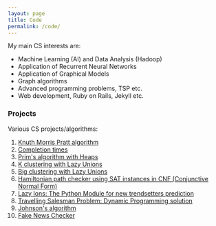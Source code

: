 ```yaml
---
layout: page
title: Code
permalink: /code/
---
```

My main CS interests are:

* Machine Learning (AI) and Data Analysis (Hadoop)
* Application of Recurrent Neural Networks
* Application of Graphical Models
* Graph algorithms
* Advanced programming problems, TSP etc.
* Web development, Ruby on Rails, Jekyll etc.

### Projects

Various CS projects/algorithms:

1. [Knuth Morris Pratt algorithm][ggl]
2. [Completion times][ku]
3. [Prim's algorithm with Heaps][prim]
4. [K clustering with Lazy Unions][kclust]
5. [Big clustering with Lazy Unions][bigclust]
6. [Hamiltonian path checker using SAT instances in CNF (Conjunctive Normal Form)][hampath]
7. [Lazy Ions: The Python Module for new trendsetters prediction][lazyions]
8. [Travelling Salesman Problem: Dynamic Programming solution][TSP]
9. [Johnson's algorithm][JOHN]
10. [Fake News Checker][crown]

[crown]: http://www.crownlies.com
[ggl]: https://github.com/KvitnucaZahradka/knuth_morris_pratt/blob/master/KnuthMorrisPratt.java "Knuth Morris Pratt algorithm"
[ku]: https://github.com/KvitnucaZahradka/completition_times/blob/master/Completition_times.java "Completion times"
[prim]: https://github.com/KvitnucaZahradka/prims_algorithm_heaps/blob/master/PrimsAlgorithmHeapVersion.java "Prim's algorithm"
[kclust]: https://github.com/KvitnucaZahradka/k_clustering_with_lazy_unions "K clustering with Lazy Unions"
[bigclust]: https://github.com/KvitnucaZahradka/big_clustering "Big clustering with Lazy Unions"
[hampath]: https://github.com/KvitnucaZahradka/hamiltonian_path_using_SAT_instances/blob/master/HamiltonianPath.java "Hamiltonian path checker using SAT instances in CNF"
[lazyions]: https://github.com/KvitnucaZahradka/LAZY_IONS/blob/master/Document.py "Lazy Ions: The Python Module for new trendsetters prediction"
[TSP]: https://github.com/KvitnucaZahradka/TSP/blob/master/Salesman.java "Travelling Salesman Problem via Dynamic Programming"
[JOHN]: https://github.com/KvitnucaZahradka/JohnsonsAlgorithm "Johnson's algorithm"